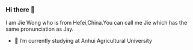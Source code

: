 ### Hi there 👋

I am Jie Wong who is from Hefei,China.You can call me Jie which has the same pronunciation as Jay.

- 🔭 I’m currently studying at Anhui Agricultural University

